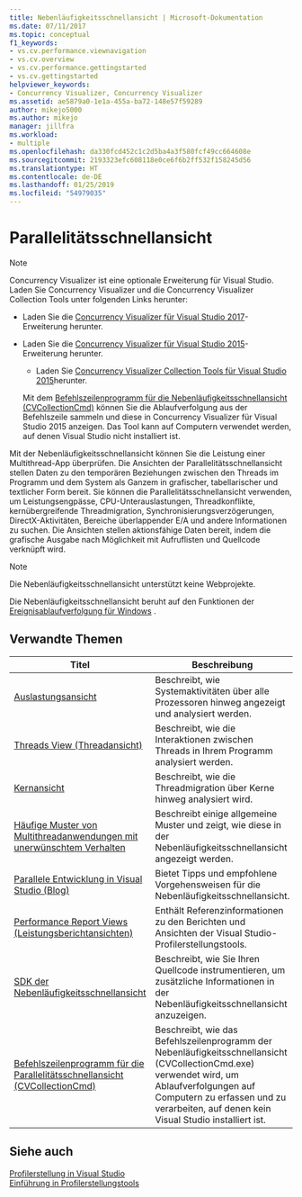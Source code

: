 ```yaml
---
title: Nebenläufigkeitsschnellansicht | Microsoft-Dokumentation
ms.date: 07/11/2017
ms.topic: conceptual
f1_keywords:
- vs.cv.performance.viewnavigation
- vs.cv.overview
- vs.cv.performance.gettingstarted
- vs.cv.gettingstarted
helpviewer_keywords:
- Concurrency Visualizer, Concurrency Visualizer
ms.assetid: ae5879a0-1e1a-455a-ba72-148e57f59289
author: mikejo5000
ms.author: mikejo
manager: jillfra
ms.workload:
- multiple
ms.openlocfilehash: da330fcd452c1c2d5ba4a3f580fcf49cc664608e
ms.sourcegitcommit: 2193323efc608118e0ce6f6b2ff532f158245d56
ms.translationtype: HT
ms.contentlocale: de-DE
ms.lasthandoff: 01/25/2019
ms.locfileid: "54979035"
---
```

# <a name="concurrency-visualizer"></a>Parallelitätsschnellansicht
> [!NOTE]
>  Concurrency Visualizer ist eine optionale Erweiterung für Visual Studio. Laden Sie Concurrency Visualizer und die Concurrency Visualizer Collection Tools unter folgenden Links herunter:  
> 
> - Laden Sie die [Concurrency Visualizer für Visual Studio 2017](https://marketplace.visualstudio.com/items?itemName=VisualStudioProductTeam.ConcurrencyVisualizer2017#overview)-Erweiterung herunter.  
> - Laden Sie die             [Concurrency Visualizer für Visual Studio 2015](https://marketplace.visualstudio.com/items?itemName=Diagnostics.ConcurrencyVisualizerforVisualStudio2015)-Erweiterung herunter.  
>   -   Laden Sie              [Concurrency Visualizer Collection Tools für Visual Studio 2015](http://www.microsoft.com/download/details.aspx?id=49103)herunter.  
> 
>   Mit dem [Befehlszeilenprogramm für die Nebenläufigkeitsschnellansicht (CVCollectionCmd)](../profiling/concurrency-visualizer-command-line-utility-cvcollectioncmd.md) können Sie die Ablaufverfolgung aus der Befehlszeile sammeln und diese in Concurrency Visualizer für Visual Studio 2015 anzeigen. Das Tool kann auf Computern verwendet werden, auf denen Visual Studio nicht installiert ist.  
  
 Mit der Nebenläufigkeitsschnellansicht können Sie die Leistung einer Multithread-App überprüfen. Die Ansichten der Parallelitätsschnellansicht stellen Daten zu den temporären Beziehungen zwischen den Threads im Programm und dem System als Ganzem in grafischer, tabellarischer und textlicher Form bereit. Sie können die Parallelitätsschnellansicht verwenden, um Leistungsengpässe, CPU-Unterauslastungen, Threadkonflikte, kernübergreifende Threadmigration, Synchronisierungsverzögerungen, DirectX-Aktivitäten, Bereiche überlappender E/A und andere Informationen zu suchen. Die Ansichten stellen aktionsfähige Daten bereit, indem die grafische Ausgabe nach Möglichkeit mit Aufruflisten und Quellcode verknüpft wird.  

> [!NOTE]
>  Die Nebenläufigkeitsschnellansicht unterstützt keine Webprojekte.  
  
 Die Nebenläufigkeitsschnellansicht beruht auf den Funktionen der [Ereignisablaufverfolgung für Windows](http://go.microsoft.com/fwlink/?LinkId=234579) .  
  
## <a name="related-topics"></a>Verwandte Themen  
  
|Titel|Beschreibung|  
|-----------|-----------------|  
|[Auslastungsansicht](../profiling/utilization-view.md)|Beschreibt, wie Systemaktivitäten über alle Prozessoren hinweg angezeigt und analysiert werden.|  
|[Threads View (Threadansicht)](../profiling/threads-view-parallel-performance.md)|Beschreibt, wie die Interaktionen zwischen Threads in Ihrem Programm analysiert werden.|  
|[Kernansicht](../profiling/cores-view.md)|Beschreibt, wie die Threadmigration über Kerne hinweg analysiert wird.|  
|[Häufige Muster von Multithreadanwendungen mit unerwünschtem Verhalten](../profiling/common-patterns-for-poorly-behaved-multithreaded-applications.md)|Beschreibt einige allgemeine Muster und zeigt, wie diese in der Nebenläufigkeitsschnellansicht angezeigt werden.|  
|[Parallele Entwicklung in Visual Studio (Blog)](http://go.microsoft.com/fwlink/?LinkId=235385)|Bietet Tipps und empfohlene Vorgehensweisen für die Nebenläufigkeitsschnellansicht.|  
|[Performance Report Views (Leistungsberichtansichten)](../profiling/performance-report-views.md)|Enthält Referenzinformationen zu den Berichten und Ansichten der Visual Studio-Profilerstellungstools.|  
|[SDK der Nebenläufigkeitsschnellansicht](../profiling/concurrency-visualizer-sdk.md)|Beschreibt, wie Sie Ihren Quellcode instrumentieren, um zusätzliche Informationen in der Nebenläufigkeitsschnellansicht anzuzeigen.|  
|[Befehlszeilenprogramm für die Parallelitätsschnellansicht (CVCollectionCmd)](../profiling/concurrency-visualizer-command-line-utility-cvcollectioncmd.md)|Beschreibt, wie das Befehlszeilenprogramm der Nebenläufigkeitsschnellansicht (CVCollectionCmd.exe) verwendet wird, um Ablaufverfolgungen auf Computern zu erfassen und zu verarbeiten, auf denen kein Visual Studio installiert ist.|  
  
## <a name="see-also"></a>Siehe auch  
 [Profilerstellung in Visual Studio](../profiling/index.md)  
 [Einführung in Profilerstellungstools](../profiling/profiling-feature-tour.md)
